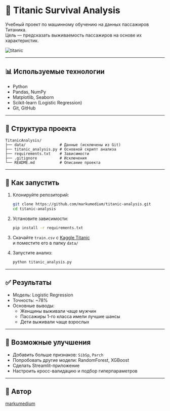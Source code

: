 # 🚢 Titanic Survival Analysis

Учебный проект по машинному обучению на данных пассажиров Титаника.  
Цель — предсказать выживаемость пассажиров на основе их характеристик.

![titanic](https://upload.wikimedia.org/wikipedia/commons/f/fd/RMS_Titanic_3.jpg)

---

## 📊 Используемые технологии

- Python
- Pandas, NumPy
- Matplotlib, Seaborn
- Scikit-learn (Logistic Regression)
- Git, GitHub

---

## 📁 Структура проекта

```
TitanicAnalysis/
├── data/               # Данные (исключены из Git)
├── titanic_analysis.py # Основной скрипт анализа
├── requirements.txt    # Зависимости
├── .gitignore          # Исключения
└── README.md           # Описание проекта
```

---

## 🚀 Как запустить

1. Клонируйте репозиторий:
   ```bash
   git clone https://github.com/markumedium/titanic-analysis.git
   cd titanic-analysis
   ```

2. Установите зависимости:
   ```bash
   pip install -r requirements.txt
   ```

3. Скачайте `train.csv` с [Kaggle Titanic](https://www.kaggle.com/competitions/titanic/data)  
   и поместите его в папку `data/`

4. Запустите анализ:
   ```bash
   python titanic_analysis.py
   ```

---

## ✅ Результаты

- Модель: Logistic Regression
- Точность: ~78%
- Основные выводы:
  - Женщины выживали чаще мужчин
  - Пассажиры 1-го класса имели лучшие шансы
  - Дети выживали чаще взрослых

---

## 🧠 Возможные улучшения

- Добавить больше признаков: `SibSp`, `Parch`
- Попробовать другие модели: RandomForest, XGBoost
- Сделать Streamlit-приложение
- Настроить кросс-валидацию и подбор гиперпараметров

---

## 👤 Автор

[markumedium](https://github.com/markumedium)
